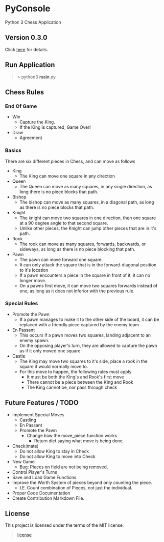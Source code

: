 # PyConsole
Python 3 Chess Application

## Version 0.3.0
Click [here](RELEASE-NOTES.md) for details.

## Run Application
> \> python3 __main__.py

## Chess Rules
### End Of Game
* Win
  * Capture the King.
  * If the King is captured, Game Over!
* Draw
  * Agreement
### Basics
There are six different pieces in Chess, and can move as follows
* King
  * The King can move one square in any direction
* Queen
  * The Queen can move as many squares, in any single direction, as long there is no piece blocks that path.
* Bishop
  * The bishop can move as many squares, in a diagonal path, as long as there is no piece blocks that path.
* Knight
  * The knight can move two squares in one direction, then one square at a 90 degree angle to that second square.
  * Unlike other pieces, the Knight can jump other pieces that are in it's path.
* Rook
  * The rook can move as many squares, forwards, backwards, or sideways, as long as there is no piece blocking that path.
* Pawn
  * The pawn can move forward one square.
  * It can only attack the square that is in the forward-diagonal position to it's location
  * If a pawn encounters a piece in the square in front of it, it can no longer move.
  * On a pawns first move, it can move two squares forwards instead of one, as long as it does not inferior with the previous rule.
### Special Rules
* Promote the Pawn
  * If a pawn manages to make it to the other side of the board, it can be replaced with a friendly piece captured by the enemy team
* En Passant
  * This occurs if a pawn moves two squares, landing adjacent to an enemy spawn.
  * On the opposing player's turn, they are allowed to capture the pawn as if it only moved one square
* Castle
  * The King may move two squares to it's side, place a rook in the square it would normally move to.
  * For this move to happen, the following rules must apply
    * It must be both the King's and Rook's first move
    * There cannot be a piece between the King and Rook
    * The King cannot be, nor pass through check

## Future Features / TODO
* Implement Special Moves
  * Castling
  * En Passant
  * Promote the Pawn
    * Change how the move_piece function works
      * Return dict saying what move is being done.
* Check(mate)
  * Do not allow King to stay in Check
  * Do not allow King to move into Check
* New Game
  * Bug: Pieces on field are not being removed.
* Control Player's Turns
* Save and Load Game Functions
* Improve the Worth System of pieces beyond only counting the piece. 
  * I.E. Count combination of Pieces, not just the individual.
* Proper Code Documentation
* Create Contribution Markdown File.

## License
This project is licensed under the terms of the MIT license.
> [license](LICENSE.md)
